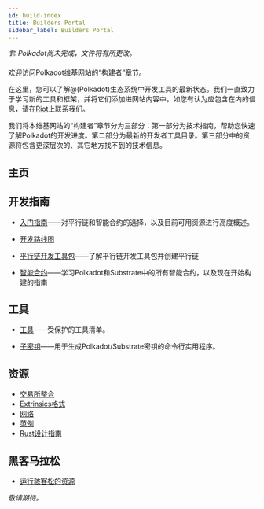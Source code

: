 ```yaml
---
id: build-index
title: Builders Portal
sidebar_label: Builders Portal
---
```


_🏗️ Polkadot尚未完成，文件将有所更改。_

欢迎访问Polkadot维基网站的“构建者”章节。

在这里，您可以了解@(Polkadot)生态系统中开发工具的最新状态。我们一直致力于学习新的工具和框架，并将它们添加进网站内容中。如您有认为应包含在内的信息，请在[Riot](https://riot.im/app/#/room/#polkadot-watercooler:matrix.org)上联系我们。

我们将本维基网站的“构建者”章节分为三部分：第一部分为技术指南，帮助您快速了解Polkadot的开发进度。第二部分为最新的开发者工具目录。第三部分中的资源将包含更深层次的、其它地方找不到的技术信息。

## 主页

## 开发指南

- [入门指南](build-build-with-polkadot)——对平行链和智能合约的选择，以及目前可用资源进行高度概述。

- [开发路线图](build-dev-roadmap)

- [平行链开发工具包](build-pdk)——了解平行链开发工具包并创建平行链

- [智能合约](build-smart-contracts)——学习Polkadot和Substrate中的所有智能合约，以及现在开始构建的指南

## 工具

- [工具](build-tools-index)——受保护的工具清单。

- [子密钥](build-tools-subkey)——用于生成Polkadot/Substrate密钥的命令行实用程序。

## 资源

- [交易所整合](build-exchange-integration)
- [Extrinsics格式](build-extrinsic-format)
- [网络](build-networks)
- [范例](build-examples-index)
- [Rust设计指南](build-rust-style-guide)

## 黑客马拉松

- [运行骇客松的资源](build-hackathon)

*敬请期待。*